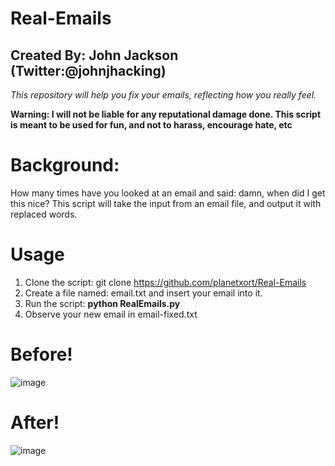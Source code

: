 # Real-Emails
**Created By: John Jackson (Twitter:@johnjhacking)**
----------------------------------------------------
*This repository will help you fix your emails, reflecting how you really feel.*

**Warning: I will not be liable for any reputational damage done. This script is meant to be used for fun, and not to harass, encourage hate, etc**


# Background:
How many times have you looked at an email and said: damn, when did I get this nice? 
This script will take the input from an email file, and output it with replaced words.

# Usage
1. Clone the script: git clone https://github.com/planetxort/Real-Emails
2. Create a file named: email.txt and insert your email into it.
3. Run the script: **python RealEmails.py**
4. Observe your new email in email-fixed.txt

# Before!
![image](https://github.com/planetxort/Real-Emails/blob/master/1.png)

# After!
![image](https://github.com/planetxort/Real-Emails/blob/master/2.png)
